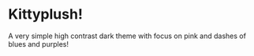 # Kittyplush!
A very simple high contrast dark theme with focus on pink and dashes of blues and purples!